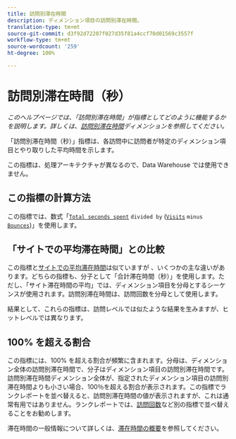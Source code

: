 ```yaml
---
title: 訪問別滞在時間
description: ディメンション項目の訪問別滞在時間。
translation-type: tm+mt
source-git-commit: d3f92d72207f027d35f81a4ccf70d01569c3557f
workflow-type: tm+mt
source-wordcount: '259'
ht-degree: 100%

---
```



# 訪問別滞在時間（秒）

*このヘルプページでは、「訪問別滞在時間」が指標としてどのように機能するかを説明します。詳しくは、[訪問別滞在時間](../dimensions/time-spent-per-visit.md)ディメンションを参照してください。*

「訪問別滞在時間（秒）」指標は、各訪問中に訪問者が特定のディメンション項目とやり取りした平均時間を示します。

この指標は、処理アーキテクチャが異なるので、Data Warehouse では使用できません。

## この指標の計算方法

この指標では、数式「[`Total seconds spent`](total-seconds-spent.md) `divided by` ([`Visits`](visits.md) `minus` [`Bounces`](bounces.md))」を使用します。

## 「サイトでの平均滞在時間」との比較

この指標と[サイトでの平均滞在時間](average-time-on-site.md)は似ていますが 、いくつかの主な違いがあります。どちらの指標も、分子として「合計滞在時間（秒）」を使用します。ただし、「サイト滞在時間の平均」では、ディメンション項目を分母とするシーケンスが使用されます。訪問別滞在時間は、訪問回数を分母として使用します。

結果として、これらの指標は、訪問レベルでは似たような結果を生みますが、ヒットレベルでは異なります。

## 100% を超える割合

この指標には、100% を超える割合が頻繁に含まれます。分母は、ディメンション全体の訪問別滞在時間で、分子はディメンション項目の訪問別滞在時間です。訪問別滞在時間ディメンション全体が、指定されたディメンション項目の訪問別滞在時間よりも小さい場合、100％を超える割合が表示されます。この指標でランクレポートを並べ替えると、訪問別滞在時間の値が表示されますが、これは通常有用ではありません。ランクレポートでは、[訪問回数](visits.md)など別の指標で並べ替えることをお勧めします。

滞在時間の一般情報について詳しくは、[滞在時間の概要](time-spent.md)を参照してください。
